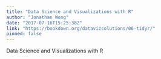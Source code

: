 ```yaml
---
title: "Data Science and Visualizations with R"
author: "Jonathan Wong"
date: "2017-07-16T15:25:38Z"
link: "https://bookdown.org/datavizsolutions/06-tidyr/"
pinned: false
---
```


Data Science and Visualizations with R
